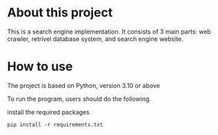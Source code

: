 # About this project

This is a search engine implementation. It consists of 3 main parts: web crawler, retrivel database system, and search engine website.

# How to use
The project is based on Python, version 3.10 or above

To run the program, users should do the following.

install the required packages
    
    pip install -r requirements.txt

